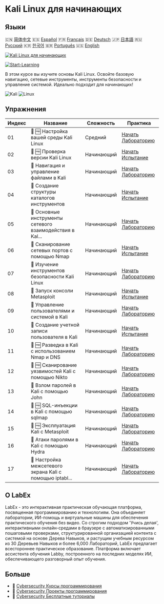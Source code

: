 # Kali Linux для начинающих

## Языки

🇨🇳 [简体中文](README_zh.md) 🇪🇸 [Español](README_es.md) 🇫🇷 [Français](README_fr.md) 🇩🇪 [Deutsch](README_de.md) 🇯🇵 [日本語](README_ja.md) 🇷🇺 [Русский](README_ru.md) 🇰🇷 [한국어](README_ko.md) 🇧🇷 [Português](README_pt.md) 🇺🇸 [English](README.md) 

[![Kali Linux для начинающих](https://cover-creator.labex.io/kali-linux-for-beginners.png?lang=ru)](https://labex.io/ru/courses/kali-linux-for-beginners)

[![Start-Learning](https://img.shields.io/badge/Start-Learning-whitesmoke?style=for-the-badge)](https://labex.io/ru/courses/kali-linux-for-beginners)

В этом курсе вы изучите основы Kali Linux. Освойте базовую навигацию, сетевые инструменты, инструменты безопасности и управление системой. Идеально подходит для начинающих!

![Kali](https://img.shields.io/badge/Kali-whitesmoke?style=for-the-badge&logo=kali)
![Linux](https://img.shields.io/badge/Linux-whitesmoke?style=for-the-badge&logo=linux)


## Упражнения

|   Индекс | Название                                                  | Сложность   | Практика                                                                                                                             |
|----------|-----------------------------------------------------------|-------------|--------------------------------------------------------------------------------------------------------------------------------------|
|       01 | 📖 🆓 Настройка вашей среды Kali Linux                    | Средний     | <a target='_blank' href='https://labex.io/ru/tutorials/kali-setting-up-your-kali-linux-environment-552195'>Начать Лабораторию</a>    |
|       02 | 🎯 🆓 Проверка версии Kali Linux                          | Начинающий  | <a target='_blank' href='https://labex.io/ru/tutorials/kali-verify-kali-linux-version-552268'>Начать Испытание</a>                   |
|       03 | 📖  Навигация и управление файлами в Kali                 | Начинающий  | <a target='_blank' href='https://labex.io/ru/tutorials/kali-navigating-and-managing-files-in-kali-552194'>Начать Лабораторию</a>     |
|       04 | 🎯  Создание структуры каталогов инструментов             | Начинающий  | <a target='_blank' href='https://labex.io/ru/tutorials/kali-build-tool-directory-structure-552274'>Начать Испытание</a>              |
|       05 | 📖  Основные инструменты сетевого взаимодействия в Kal... | Начинающий  | <a target='_blank' href='https://labex.io/ru/tutorials/kali-basic-networking-tools-in-kali-552191'>Начать Лабораторию</a>            |
|       06 | 🎯  Сканирование сетевых портов с помощью Nmap            | Начинающий  | <a target='_blank' href='https://labex.io/ru/tutorials/kali-scan-network-ports-with-nmap-552280'>Начать Испытание</a>                |
|       07 | 📖  Изучение инструментов безопасности Kali Linux         | Начинающий  | <a target='_blank' href='https://labex.io/ru/tutorials/kali-exploring-kali-s-security-tools-552192'>Начать Лабораторию</a>           |
|       08 | 🎯  Запуск консоли Metasploit                             | Начинающий  | <a target='_blank' href='https://labex.io/ru/tutorials/kali-start-metasploit-console-552287'>Начать Испытание</a>                    |
|       09 | 📖  Управление пользователями и системой в Kali           | Начинающий  | <a target='_blank' href='https://labex.io/ru/tutorials/kali-managing-users-and-system-in-kali-552193'>Начать Лабораторию</a>         |
|       10 | 🎯  Создание учетной записи пользователя в Kali           | Начинающий  | <a target='_blank' href='https://labex.io/ru/tutorials/kali-create-user-account-in-kali-552291'>Начать Испытание</a>                 |
|       11 | 📖 🆓 Разведка в Kali с использованием Nmap и DNS         | Начинающий  | <a target='_blank' href='https://labex.io/ru/tutorials/kali-kali-reconnaissance-with-nmap-and-dns-552298'>Начать Лабораторию</a>     |
|       12 | 📖 🆓 Сканирование уязвимостей Kali с помощью Nikto       | Начинающий  | <a target='_blank' href='https://labex.io/ru/tutorials/kali-kali-vulnerability-scanning-with-nikto-552301'>Начать Лабораторию</a>    |
|       13 | 📖  Взлом паролей в Kali с помощью John                   | Начинающий  | <a target='_blank' href='https://labex.io/ru/tutorials/kali-kali-password-cracking-with-john-552297'>Начать Лабораторию</a>          |
|       14 | 📖 🆓 SQL-инъекции в Kali с помощью sqlmap                | Начинающий  | <a target='_blank' href='https://labex.io/ru/tutorials/kali-kali-sql-injection-with-sqlmap-552300'>Начать Лабораторию</a>            |
|       15 | 📖 🆓 Эксплуатация Kali с Metasploit                      | Начинающий  | <a target='_blank' href='https://labex.io/ru/tutorials/kali-kali-exploitation-with-metasploit-552293'>Начать Лабораторию</a>         |
|       16 | 📖  Атаки паролями в Kali с помощью Hydra                 | Начинающий  | <a target='_blank' href='https://labex.io/ru/tutorials/kali-kali-password-attacks-with-hydra-552296'>Начать Лабораторию</a>          |
|       17 | 📖  Настройка межсетевого экрана Kali с помощью iptabl... | Начинающий  | <a target='_blank' href='https://labex.io/ru/tutorials/kali-kali-firewall-configuration-with-iptables-552294'>Начать Лабораторию</a> |

## О LabEx

LabEx - это интерактивная практическая обучающая платформа, посвященная программированию и технологиям. Она объединяет лаборатории, ИИ-помощь и виртуальные машины для обеспечения практического обучения без видео. Со строгим подходом 'Учись делая', интерактивными онлайн-средами в браузере с автоматизированными пошаговыми проверками, структурированной организацией контента с системой на основе Дерева Навыков, и растущим учебным ресурсом из 30 Деревьев Навыков и более 6,000 Лабораторий, LabEx предлагает всестороннее практическое образование. Платформа включает ассистента обучения Labby, построенного на последних моделях ИИ, обеспечивающего разговорный опыт обучения.

## Больше

- 🔗 [Cybersecurity Курсы программирования](https://github.com/labex-labs/awesome-programming-courses)
- 🔗 [Cybersecurity Проекты программирования](https://github.com/labex-labs/awesome-programming-projects)
- 🔗 [Cybersecurity Бесплатные туториалы](https://github.com/labex-labs/cybersecurity-free-tutorials)

